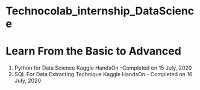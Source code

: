 # Technocolab_internship_DataScience
<h1>Learn From the Basic to Advanced</h1>
<ol>
  <li>Python for Data Science Kaggle HandsOn -Completed on 15 July, 2020</li>
  <li>SQL For Data Extracting Technique Kaggle HandsOn - Completed on 16 July, 2020</li>
</ol>
